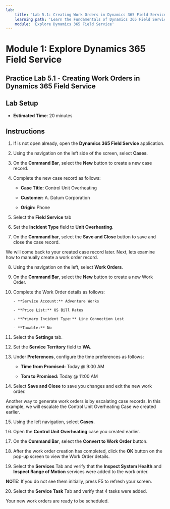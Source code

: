 ```yaml
---
lab:
    title: 'Lab 5.1: Creating Work Orders in Dynamics 365 Field Service'
    learning path: 'Learn the Fundamentals of Dynamics 365 Field Service'
    module: 'Explore Dynamics 365 Field Service'
---
```


Module 1: Explore Dynamics 365 Field Service
========================

## Practice Lab 5.1 - Creating Work Orders in Dynamics 365 Field Service

## Lab Setup

  - **Estimated Time**: 20 minutes

## Instructions

1. If is not open already, open the **Dynamics 365 Field Service** application.  

2. Using the navigation on the left side of the screen, select **Cases**.  

3. On the **Command Bar**, select the **New** button to create a new case record. 

4. Complete the new case record as follows: 

	- **Case Title:** Control Unit Overheating 

	- **Customer:** A. Datum Corporation 

	- **Origin:** Phone 

5. Select the **Field Service** tab 

6. Set the **Incident Type** field to **Unit Overheating**. 

7. On the **Command bar**, select the **Save and Close** button to save and close the case record.  

 

We will come back to your created case record later. Next, lets examine how to manually create a work order record.  

 

8. Using the navigation on the left, select **Work Orders**. 

9. On the **Command Bar**, select the **New** button to create a new Work Order. 

10. Complete the Work Order details as follows: 

		- **Service Account:** Adventure Works 

		- **Price List:** US Bill Rates 

		- **Primary Incident Type:** Line Connection Lost 

		- **Taxable:** No 

11. Select the **Settings** tab. 

12. Set the **Service Territory** field to **WA**. 

13. Under **Preferences**, configure the time preferences as follows: 

	- **Time from Promised:** Today @ 9:00 AM 

	- **Tom to Promised:** Today @ 11:00 AM 

14. Select **Save and Close** to save you changes and exit the new work order. 

 

Another way to generate work orders is by escalating case records. In this example, we will escalate the Control Unit Overheating Case we created earlier.  

 

15. Using the left navigation, select **Cases**.  

16. Open the **Control Unit Overheating** case you created earlier.  

17. On the **Command Bar**, select the **Convert to Work Order** button.  

18. After the work order creation has completed, click the **OK** button on the pop-up screen to view the Work Order details.  

19. Select the **Services** Tab and verify that the **Inspect System Health** and **Inspect Range of Motion** services were added to the work order. 

**NOTE:** If you do not see them initially, press F5 to refresh your screen.  

20. Select the **Service Task** Tab and verify that 4 tasks were added. 

Your new work orders are ready to be scheduled. 
